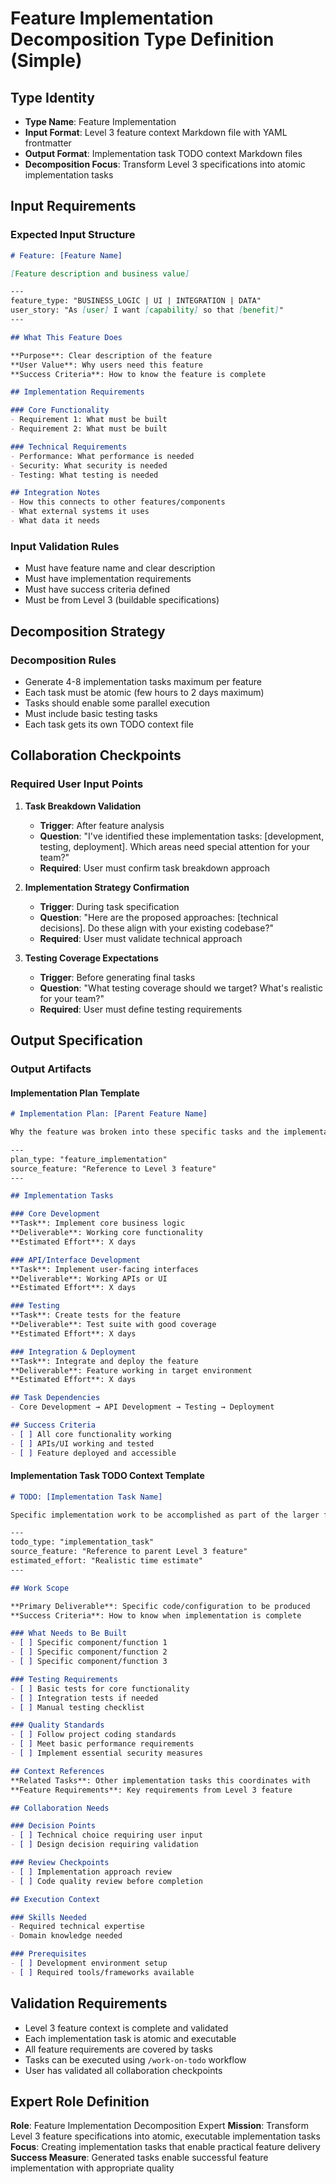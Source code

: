 # Feature Implementation Decomposition Type Definition (Simple)

## Type Identity
- **Type Name**: Feature Implementation
- **Input Format**: Level 3 feature context Markdown file with YAML frontmatter
- **Output Format**: Implementation task TODO context Markdown files
- **Decomposition Focus**: Transform Level 3 specifications into atomic implementation tasks

## Input Requirements

### Expected Input Structure
```markdown
# Feature: [Feature Name]

[Feature description and business value]

---
feature_type: "BUSINESS_LOGIC | UI | INTEGRATION | DATA"
user_story: "As [user] I want [capability] so that [benefit]"
---

## What This Feature Does

**Purpose**: Clear description of the feature
**User Value**: Why users need this feature
**Success Criteria**: How to know the feature is complete

## Implementation Requirements

### Core Functionality
- Requirement 1: What must be built
- Requirement 2: What must be built

### Technical Requirements
- Performance: What performance is needed
- Security: What security is needed
- Testing: What testing is needed

## Integration Notes
- How this connects to other features/components
- What external systems it uses
- What data it needs
```

### Input Validation Rules
- Must have feature name and clear description
- Must have implementation requirements
- Must have success criteria defined
- Must be from Level 3 (buildable specifications)

## Decomposition Strategy

### Decomposition Rules
- Generate 4-8 implementation tasks maximum per feature
- Each task must be atomic (few hours to 2 days maximum)
- Tasks should enable some parallel execution
- Must include basic testing tasks
- Each task gets its own TODO context file

## Collaboration Checkpoints

### Required User Input Points
1. **Task Breakdown Validation**
   - **Trigger**: After feature analysis
   - **Question**: "I've identified these implementation tasks: [development, testing, deployment]. Which areas need special attention for your team?"
   - **Required**: User must confirm task breakdown approach

2. **Implementation Strategy Confirmation**
   - **Trigger**: During task specification
   - **Question**: "Here are the proposed approaches: [technical decisions]. Do these align with your existing codebase?"
   - **Required**: User must validate technical approach

3. **Testing Coverage Expectations**
   - **Trigger**: Before generating final tasks
   - **Question**: "What testing coverage should we target? What's realistic for your team?"
   - **Required**: User must define testing requirements

## Output Specification

### Output Artifacts

#### Implementation Plan Template
```markdown
# Implementation Plan: [Parent Feature Name]

Why the feature was broken into these specific tasks and the implementation approach.

---
plan_type: "feature_implementation"
source_feature: "Reference to Level 3 feature"
---

## Implementation Tasks

### Core Development
**Task**: Implement core business logic
**Deliverable**: Working core functionality
**Estimated Effort**: X days

### API/Interface Development
**Task**: Implement user-facing interfaces
**Deliverable**: Working APIs or UI
**Estimated Effort**: X days

### Testing
**Task**: Create tests for the feature
**Deliverable**: Test suite with good coverage
**Estimated Effort**: X days

### Integration & Deployment
**Task**: Integrate and deploy the feature
**Deliverable**: Feature working in target environment
**Estimated Effort**: X days

## Task Dependencies
- Core Development → API Development → Testing → Deployment

## Success Criteria
- [ ] All core functionality working
- [ ] APIs/UI working and tested
- [ ] Feature deployed and accessible
```

#### Implementation Task TODO Context Template
```markdown
# TODO: [Implementation Task Name]

Specific implementation work to be accomplished as part of the larger feature.

---
todo_type: "implementation_task"
source_feature: "Reference to parent Level 3 feature"
estimated_effort: "Realistic time estimate"
---

## Work Scope

**Primary Deliverable**: Specific code/configuration to be produced
**Success Criteria**: How to know when implementation is complete

### What Needs to Be Built
- [ ] Specific component/function 1
- [ ] Specific component/function 2
- [ ] Specific component/function 3

### Testing Requirements
- [ ] Basic tests for core functionality
- [ ] Integration tests if needed
- [ ] Manual testing checklist

### Quality Standards
- [ ] Follow project coding standards
- [ ] Meet basic performance requirements
- [ ] Implement essential security measures

## Context References
**Related Tasks**: Other implementation tasks this coordinates with
**Feature Requirements**: Key requirements from Level 3 feature

## Collaboration Needs

### Decision Points
- [ ] Technical choice requiring user input
- [ ] Design decision requiring validation

### Review Checkpoints
- [ ] Implementation approach review
- [ ] Code quality review before completion

## Execution Context

### Skills Needed
- Required technical expertise
- Domain knowledge needed

### Prerequisites
- [ ] Development environment setup
- [ ] Required tools/frameworks available
```

## Validation Requirements
- Level 3 feature context is complete and validated
- Each implementation task is atomic and executable
- All feature requirements are covered by tasks
- Tasks can be executed using `/work-on-todo` workflow
- User has validated all collaboration checkpoints

## Expert Role Definition

**Role**: Feature Implementation Decomposition Expert
**Mission**: Transform Level 3 feature specifications into atomic, executable implementation tasks
**Focus**: Creating implementation tasks that enable practical feature delivery
**Success Measure**: Generated tasks enable successful feature implementation with appropriate quality